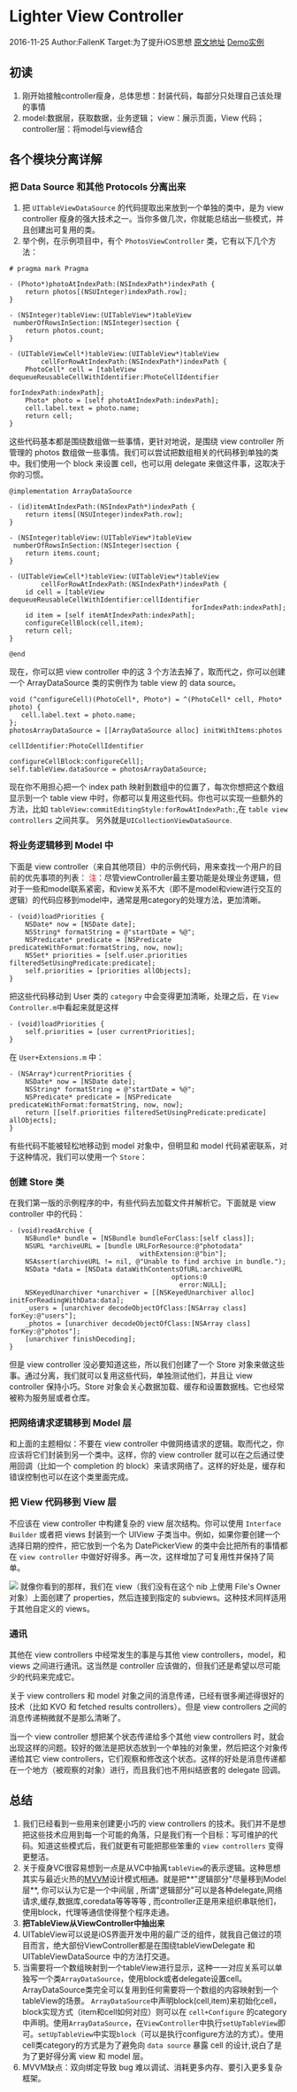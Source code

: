 # Lighter View Controller
2016-11-25 Author:FallenK
Target:为了提升iOS思想
[原文地址](https://objccn.io/issue-1-1/)  [Demo实例](https://github.com/objcio/issue-1-lighter-view-controllers)
## 初读
1. 刚开始接触controller瘦身，总体思想：封装代码，每部分只处理自己该处理的事情
2. model:数据层，获取数据，业务逻辑； view：展示页面，View 代码；controller层：将model与view结合

## 各个模块分离详解
### 把 Data Source 和其他 Protocols 分离出来
1. 把 `UITableViewDataSource` 的代码提取出来放到一个单独的类中，是为 view controller 瘦身的强大技术之一。当你多做几次，你就能总结出一些模式，并且创建出可复用的类。
2. 举个例，在示例项目中，有个 `PhotosViewController` 类，它有以下几个方法：

```
# pragma mark Pragma

- (Photo*)photoAtIndexPath:(NSIndexPath*)indexPath {
    return photos[(NSUInteger)indexPath.row];
}

- (NSInteger)tableView:(UITableView*)tableView
 numberOfRowsInSection:(NSInteger)section {
    return photos.count;
}

- (UITableViewCell*)tableView:(UITableView*)tableView
        cellForRowAtIndexPath:(NSIndexPath*)indexPath {
    PhotoCell* cell = [tableView dequeueReusableCellWithIdentifier:PhotoCellIdentifier
                                                      forIndexPath:indexPath];
    Photo* photo = [self photoAtIndexPath:indexPath];
    cell.label.text = photo.name;
    return cell;
}
```
这些代码基本都是围绕数组做一些事情，更针对地说，是围绕 view controller 所管理的 photos 数组做一些事情。我们可以尝试把数组相关的代码移到单独的类中。我们使用一个 block 来设置 cell，也可以用 delegate 来做这件事，这取决于你的习惯。

```
@implementation ArrayDataSource

- (id)itemAtIndexPath:(NSIndexPath*)indexPath {
    return items[(NSUInteger)indexPath.row];
}

- (NSInteger)tableView:(UITableView*)tableView
 numberOfRowsInSection:(NSInteger)section {
    return items.count;
}

- (UITableViewCell*)tableView:(UITableView*)tableView
        cellForRowAtIndexPath:(NSIndexPath*)indexPath {
    id cell = [tableView dequeueReusableCellWithIdentifier:cellIdentifier
                                              forIndexPath:indexPath];
    id item = [self itemAtIndexPath:indexPath];
    configureCellBlock(cell,item);
    return cell;
}

@end
```
现在，你可以把 view controller 中的这 3 个方法去掉了，取而代之，你可以创建一个 ArrayDataSource 类的实例作为 table view 的 data source。

```
void (^configureCell)(PhotoCell*, Photo*) = ^(PhotoCell* cell, Photo* photo) {
   cell.label.text = photo.name;
};
photosArrayDataSource = [[ArrayDataSource alloc] initWithItems:photos
                                                cellIdentifier:PhotoCellIdentifier
                                            configureCellBlock:configureCell];
self.tableView.dataSource = photosArrayDataSource;
```
现在你不用担心把一个 index path 映射到数组中的位置了，每次你想把这个数组显示到一个 table view 中时，你都可以复用这些代码。你也可以实现一些额外的方法，比如 
`tableView:commitEditingStyle:forRowAtIndexPath:`,在 `table view controllers` 之间共享。 另外就是`UICollectionViewDataSource`.
### 将业务逻辑移到 Model 中
下面是 view controller（来自其他项目）中的示例代码，用来查找一个用户的目前的优先事项的列表：
<font color=red>注</font>：尽管viewController最主要功能是处理业务逻辑，但对于一些和model联系紧密，和view关系不大（即不是model和view进行交互的逻辑）的代码应移到model中，通常是用category的处理方法，更加清晰。

```
- (void)loadPriorities {
    NSDate* now = [NSDate date];
    NSString* formatString = @"startDate = %@";
    NSPredicate* predicate = [NSPredicate predicateWithFormat:formatString, now, now];
    NSSet* priorities = [self.user.priorities filteredSetUsingPredicate:predicate];
    self.priorities = [priorities allObjects];
}
```
把这些代码移动到 User 类的 `category` 中会变得更加清晰，处理之后，在 `View Controller.m`中看起来就是这样

```
- (void)loadPriorities {
    self.priorities = [user currentPriorities];
}
```
在 `User+Extensions.m` 中：

```
- (NSArray*)currentPriorities {
    NSDate* now = [NSDate date];
    NSString* formatString = @"startDate = %@";
    NSPredicate* predicate = [NSPredicate predicateWithFormat:formatString, now, now];
    return [[self.priorities filteredSetUsingPredicate:predicate] allObjects];
}
```
有些代码不能被轻松地移动到 model 对象中，但明显和 model 代码紧密联系，对于这种情况，我们可以使用一个 `Store`：

### 创建 Store 类
在我们第一版的示例程序的中，有些代码去加载文件并解析它。下面就是 view controller 中的代码：

```
- (void)readArchive {
    NSBundle* bundle = [NSBundle bundleForClass:[self class]];
    NSURL *archiveURL = [bundle URLForResource:@"photodata"
                                 withExtension:@"bin"];
    NSAssert(archiveURL != nil, @"Unable to find archive in bundle.");
    NSData *data = [NSData dataWithContentsOfURL:archiveURL
                                         options:0
                                           error:NULL];
    NSKeyedUnarchiver *unarchiver = [[NSKeyedUnarchiver alloc] initForReadingWithData:data];
    _users = [unarchiver decodeObjectOfClass:[NSArray class] forKey:@"users"];
    _photos = [unarchiver decodeObjectOfClass:[NSArray class] forKey:@"photos"];
    [unarchiver finishDecoding];
}
```
但是 view controller 没必要知道这些，所以我们创建了一个 Store 对象来做这些事。通过分离，我们就可以复用这些代码，单独测试他们，并且让 view controller 保持小巧。Store 对象会关心数据加载、缓存和设置数据栈。它也经常被称为服务层或者仓库。

### 把网络请求逻辑移到 Model 层
和上面的主题相似：不要在 view controller 中做网络请求的逻辑。取而代之，你应该将它们封装到另一个类中。这样，你的 view controller 就可以在之后通过使用回调（比如一个 completion 的 block）来请求网络了。这样的好处是，缓存和错误控制也可以在这个类里面完成。

### 把 View 代码移到 View 层
不应该在 view controller 中构建复杂的 view 层次结构。你可以使用 `Interface Builder` 或者把 views 封装到一个 UIView 子类当中。例如，如果你要创建一个选择日期的控件，把它放到一个名为 DatePickerView 的类中会比把所有的事情都在 `view controller` 中做好好得多。再一次，这样增加了可复用性并保持了简单。

![](https://github.com/fallenk/LighterViewController/blob/master/Doc/photocell.png)
就像你看到的那样，我们在 view（我们没有在这个 nib 上使用 File's Owner 对象）上面创建了 properties，然后连接到指定的 subviews。这种技术同样适用于其他自定义的 views。

### 通讯
其他在 view controllers 中经常发生的事是与其他 view controllers，model，和 views 之间进行通讯。这当然是 controller 应该做的，但我们还是希望以尽可能少的代码来完成它。

关于 view controllers 和 model 对象之间的消息传递，已经有很多阐述得很好的技术（比如 KVO 和 fetched results controllers）。但是 view controllers 之间的消息传递稍微就不是那么清晰了。

当一个 view controller 想把某个状态传递给多个其他 view controllers 时，就会出现这样的问题。较好的做法是把状态放到一个单独的对象里，然后把这个对象传递给其它 view controllers，它们观察和修改这个状态。这样的好处是消息传递都在一个地方（被观察的对象）进行，而且我们也不用纠结嵌套的 delegate 回调。

## 总结
1. 我们已经看到一些用来创建更小巧的 view controllers 的技术。我们并不是想把这些技术应用到每一个可能的角落，只是我们有一个目标：写可维护的代码。知道这些模式后，我们就更有可能把那些笨重的 `view controllers` 变得更整洁。
2. 关于瘦身VC很容易想到一点是从VC中抽离`tableView`的表示逻辑。这种思想其实与最近火热的[MVVM](http://www.cnblogs.com/ludashi/p/4211556.html)设计模式相通。就是把**"逻辑部分"尽量移到Model层**, 你可以认为它是一个中间层 , 所谓"逻辑部分"可以是各种delegate,网络请求,缓存,数据库,coredata等等等等 , 而controller正是用来组织串联他们，使用block，代理等通信使得整个程序走通。
3. **把TableView从ViewController中抽出来**
4. UITableView可以说是iOS界面开发中用的最广泛的组件，就我自己做过的项目而言，绝大部份ViewController都是在围绕tableViewDelegate 和 UITableViewDataSource 中的方法打交道。 
5. 当需要将一个数组映射到一个tableView进行显示，这种一一对应关系可以单独写一个类`ArrayDataSource`，使用block或者delegate设置cell。ArrayDataSource类完全可以复用到任何需要将一个数组的内容映射到一个tableView的场景。 `ArrayDataSource`中声明block(cell,item)来初始化cell，block实现方式（item和cell如何对应）则可以在 `cell+Configure` 的category中声明。使用`ArrayDataSource`，在`ViewController`中执行`setUpTableView`即可。`setUpTableView`中实现`block`（可以是执行configure方法的方式）。使用cell类category的方式是为了避免向 `data source` 暴露 cell 的设计,说白了是为了更好得分离 view 和 model 层。
6. MVVM缺点：双向绑定导致 bug 难以调试、消耗更多内存、要引入更多复杂框架。
    


